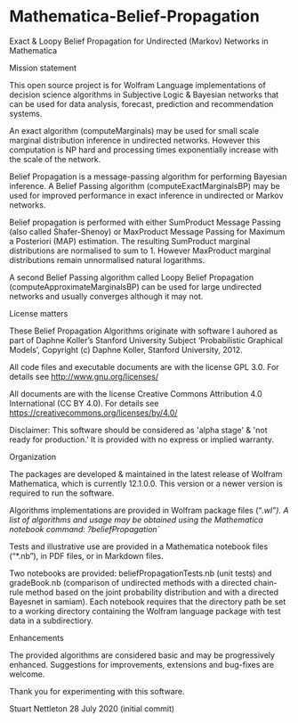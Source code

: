 # Mathematica-Belief-Propagation
Exact &amp; Loopy Belief Propagation for Undirected (Markov) Networks in Mathematica

Mission statement 

This open source project is for Wolfram Language implementations of decision science algorithms in Subjective Logic & Bayesian networks that can be used for data analysis, forecast, prediction and recommendation systems.

An exact algorithm (computeMarginals) may be used for small scale marginal distribution inference in undirected networks. However this computation is NP hard and processing times exponentially increase with the scale of the network.

Belief Propagation is a message-passing algorithm for performing Bayesian inference. A Belief Passing algorithm (computeExactMarginalsBP) may be used for improved performance in exact inference in undirected or Markov networks.

Belief propagation is performed with either SumProduct Message Passing (also called Shafer-Shenoy) or MaxProduct Message Passing for Maximum a Posteriori (MAP) estimation. The resulting SumProduct marginal distributions are normalised to sum to 1. However MaxProduct marginal distributions remain unnormalised natural logarithms.

A second Belief Passing algorithm called Loopy Belief Propagation (computeApproximateMarginalsBP) can be used for large undirected networks and usually converges although it may not.

License matters

These Belief Propagation Algorithms originate with software I auhored as part of Daphne Koller’s Stanford University Subject ‘Probabilistic Graphical Models’, Copyright (c) Daphne Koller, Stanford University, 2012.

All code files and executable documents are with the license GPL 3.0. For details see http://www.gnu.org/licenses/

All documents are with the license Creative Commons Attribution 4.0 International (CC BY 4.0). For details see https://creativecommons.org/licenses/by/4.0/

Disclaimer: This software should be considered as 'alpha stage' & 'not ready for production.' It is provided with no express or implied warranty.
 
Organization

The packages are developed & maintained in the latest release of Wolfram Mathematica, which is currently  12.1.0.0. This version or a newer version is required to run the software.

Algorithms implementations are provided in Wolfram package files (“*.wl”). A list of algorithms and usage may be obtained using the Mathematica notebook command:
?beliefPropagation`*

Tests and illustrative use are provided in a Mathematica notebook files (“*.nb”), in PDF files, or in Markdown files.

Two notebooks are provided: beliefPropagationTests.nb (unit tests) and gradeBook.nb (comparison of undirected methods with a directed chain-rule method based on the joint probability distribution and with a directed Bayesnet in samiam). Each notebook requires that the directory path be set to a working directory containing the Wolfram language package with test data in a subdirectiory.

Enhancements

The provided algorithms are considered basic and may be progressively enhanced. Suggestions for improvements, extensions and bug-fixes are welcome.

Thank you for experimenting with this software.

Stuart Nettleton 28 July 2020 (initial commit)
